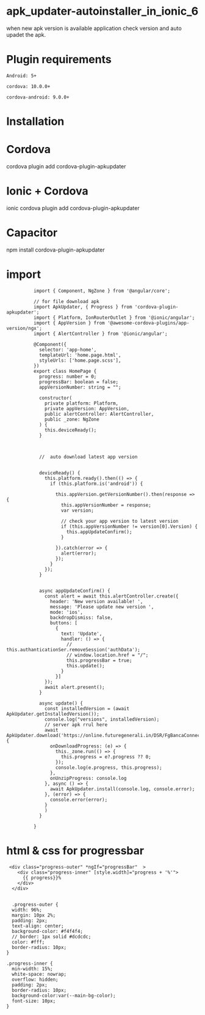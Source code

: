 # apk_updater-autoinstaller_in_ionic_6
when  new apk version is available application check version and auto upadet the apk.

# Plugin requirements
    Android: 5+

    cordova: 10.0.0+

    cordova-android: 9.0.0+

# Installation
  # Cordova

  cordova plugin add cordova-plugin-apkupdater

  # Ionic + Cordova

  ionic cordova plugin add cordova-plugin-apkupdater

  # Capacitor

  npm install cordova-plugin-apkupdater


# import 


              import { Component, NgZone } from '@angular/core';

              // for file download apk 
              import ApkUpdater, { Progress } from 'cordova-plugin-apkupdater';
              import { Platform, IonRouterOutlet } from '@ionic/angular';
              import { AppVersion } from '@awesome-cordova-plugins/app-version/ngx';
              import { AlertController } from '@ionic/angular';

              @Component({
                selector: 'app-home',
                templateUrl: 'home.page.html',
                styleUrls: ['home.page.scss'],
              })
              export class HomePage {
                progress: number = 0;
                progressBar: boolean = false;
                appVersionNumber: string = "";

                constructor(
                  private platform: Platform,
                  private appVersion: AppVersion,
                  public alertController: AlertController,
                  public _zone: NgZone
                ) {
                  this.deviceReady();
                }



                //  auto download latest app version


                deviceReady() {
                  this.platform.ready().then(() => {
                    if (this.platform.is('android')) {

                      this.appVersion.getVersionNumber().then(response => {
                        this.appVersionNumber = response;
                        var version;

                        // check your app version to latest version
                        if (this.appVersionNumber != version[0].Version) {
                          this.appUpdateConfirm();
                        }

                      }).catch(error => {
                        alert(error);
                      });
                    }
                  });
                }


                async appUpdateConfirm() {
                  const alert = await this.alertController.create({
                    header: 'New version available! ',
                    message: 'Please update new version ',
                    mode: 'ios',
                    backdropDismiss: false,
                    buttons: [
                      {
                        text: 'Update',
                        handler: () => {
                          // this.authanticationSer.removeSession('authData');
                          // window.location.href = "/";
                          this.progressBar = true;
                          this.update();
                        }
                      }]
                  });
                  await alert.present();
                }

                async update() {
                  const installedVersion = (await ApkUpdater.getInstalledVersion());
                  console.log("versions", installedVersion);
                  // server apk rrul here
                  await ApkUpdater.download('https://online.futuregenerali.in/DSR/FgBancaConnectMain.zip', {
                    onDownloadProgress: (e) => {
                      this._zone.run(() => {
                        this.progress = e?.progress ?? 0;
                      });
                      console.log(e.progress, this.progress);
                    },
                    onUnzipProgress: console.log
                  }, async () => {
                    await ApkUpdater.install(console.log, console.error);
                  }, (error) => {
                    console.error(error);
                  }
                  )
                }

              }

# html & css for progressbar 


     <div class="progress-outer" *ngIf="progressBar"  >
        <div class="progress-inner" [style.width]="progress + '%'">
          {{ progress}}%
        </div>
      </div>


      .progress-outer {
      width: 96%;
      margin: 10px 2%;
      padding: 2px;
      text-align: center;
      background-color: #f4f4f4;
      // border: 1px solid #dcdcdc;
      color: #fff;
      border-radius: 10px;
    }

    .progress-inner {
      min-width: 15%;
      white-space: nowrap;
      overflow: hidden;
      padding: 2px;
      border-radius: 10px;
      background-color:var(--main-bg-color);
      font-size: 10px;
    }
